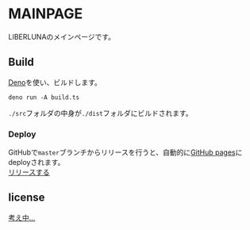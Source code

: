 # MAINPAGE
LIBERLUNAのメインページです。
## Build
[Deno](https://deno.land)を使い、ビルドします。
```shell
deno run -A build.ts
```
`./src`フォルダの中身が`./dist`フォルダにビルドされます。
### Deploy
GitHubで`master`ブランチからリリースを行うと、自動的に[GitHub pages](https://liberluna.github.io/mainpage/)にdeployされます。  
[リリースする](https://github.com/Liberluna/mainpage/releases/new)
## license
[考え中...](https://github.com/Liberluna/mainpage/discussions/36)
